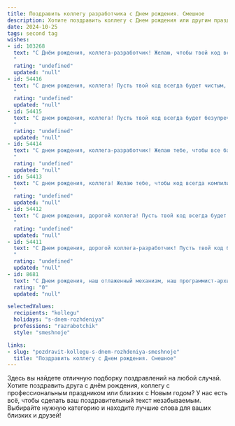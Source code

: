 ```yaml
---
title: Поздравить коллегу разработчика c Днем рождения. Смешное
description: Хотите поздравить коллегу c Днем рождения или другим праздником? Наш ИИ создаст незабываемое поздравление, а вы обязательно выделитесь среди других.  
date: 2024-10-25
tags: second tag
wishes:
- id: 103268
  text: "С Днём рождения, коллега-разработчик! Желаю, чтобы твой код всегда компилировался с первого раза, баги находились сами собой, а дедлайны всегда были на неделю позже, чем ты планировал.  Пусть твоя жизнь будет такой же лёгкой и приятной, как отладка идеально написанного кода (шутка, знаем, такого не бывает!).  Удачи, здоровья и море позитива!
  "
  rating: "undefined"
  updated: "null"
- id: 54416
  text: "С днем рождения, коллега! Пусть твой код всегда будет чистым, баги – редкими, а кофе – горячим! ☕🎉
  "
  rating: "undefined"
  updated: "null"
- id: 54415
  text: "С днем рождения, коллега! Пусть твой код всегда будет безупречным, баги обходят тебя стороной, а кофе никогда не заканчивается! 🎉☕️💻
  "
  rating: "undefined"
  updated: "null"
- id: 54414
  text: "С днем рождения, коллега-разработчик! Желаю тебе, чтобы все баги в твоей жизни были только в коде, а не в реальности. И чтобы дедлайн всегда был \"вчера\", чтобы ты мог наслаждаться результатами своего труда! 😉
  "
  rating: "undefined"
  updated: "null"
- id: 54413
  text: "С днем рождения, коллега! Желаю тебе, чтобы код всегда компилировался с первого раза, баги находились сами, а дедлайны всегда были в прошлом!
  "
  rating: "undefined"
  updated: "null"
- id: 54412
  text: "С днем рождения, дорогой коллега! Пусть твой код всегда будет чистым, баги –  редкими гостями, а дедлайны –  приятными нежданными гостями. Желаю тебе  креативных идей, неиссякаемого энтузиазма и стакана чая, чтобы продержаться до конца рабочего дня!
  "
  rating: "undefined"
  updated: "null"
- id: 54411
  text: "С Днем рождения, дорогой коллега-разработчик! Пусть твой код будет чистым, баги – редкими, а кофе – всегда горячим! 😁☕️  Желаю тебе творческих успехов в мире кода, а также чтобы твой  \"дедлайн\" всегда совпадал с \"релизным днем\"!  🎉
  "
  rating: "undefined"
  updated: "null"
- id: 8681
  text: "С Днем рождения, наш отлаженный механизм, наш программист-архитектор, который умеет строить не только в виртуальном мире, но и в реальном! Желаем тебе, чтобы твой код всегда был чистым, твой кофе — крепким, а твой юмор — неисчерпаемым. Пусть в твоей жизни будет больше зеленых строчек и меньше красных ошибок, а все баги и проблемы решаются молниеносно, как коммит в общий репозиторий. С праздником, разработчик наших судеб!"
  rating: "0"
  updated: "null"

selectedValues:
  recipients: "kollegu"
  holidays: "s-dnem-rozhdeniya"
  professions: "razrabotchik"
  style: "smeshnoje"

links:
- slug: "pozdravit-kollegu-s-dnem-rozhdeniya-smeshnoje"
  title: "Поздравить коллегу c Днем рождения. Смешное"
---
```


Здесь вы найдете отличную подборку поздравлений на любой случай. 
Хотите поздравить друга с днём рождения, коллегу с профессиональным праздником или близких с Новым годом? У нас есть всё, чтобы сделать ваш поздравительный текст незабываемым. Выбирайте нужную категорию и находите лучшие слова для ваших близких и друзей!
